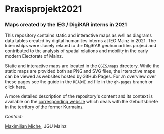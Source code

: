 # Praxisprojekt2021

### Maps created by the IEG / DigiKAR interns in 2021

This repository contains static and interactive maps as well as diagrams data tables created by digital humanities interns at IEG Mainz in 2021.
The internships were closely related to the DigiKAR geohumanities project and contributed to the analysis of spatial relations and mobility in the early modern Electorate of Mainz.

Static and interactive maps are located in the `QGIS/maps` directory. While the static maps are provided both as PNG and SVG files, the interactive maps can be viewed as websites hosted by GitHub Pages. For an overview over these pages see the guide in the `README.md` file in the `gh-pages` branch or [click here](https://github.com/ieg-dhr/Praxisprojekt2021/tree/gh-pages#readme).

A more detailed description of the repository's content and its context is available on the [corresponding website](https://teaching-dhlab.pages.gitlab.rlp.net/geburtsbriefemainz/map2/) which deals with the Geburtsbriefe in the territory of the former Kurmainz.

*Contact:*

[Maximilian Michel](https://github.com/mmiche01), JGU Mainz
